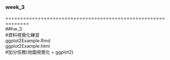 ### week_3 
==============================================================      
##hw_3      
    #資料視覺化練習        
         ggplot2Example.Rmd        
         ggplot2Example.html  
    #加分任務(地圖視覺化 + ggplot2)
        

